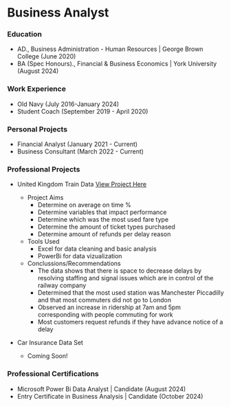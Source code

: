 # Business Analyst

### Education 
- AD., Business Administration - Human Resources | George Brown College (June 2020)
- BA (Spec Honours)., Financial & Business Economics | York University (August 2024)

### Work Experience 
- Old Navy (July 2016-January 2024)
- Student Coach (September 2019 - April 2020)

### Personal Projects
- Financial Analyst (January 2021 - Current)
- Business Consultant (March 2022 - Current) 

### Professional Projects 
- United Kingdom Train Data
[View Project Here](https://github.com/ilahme/portfolio/blob/main/UK%20Train%20Dashboard.pdf)

  - Project Aims
      - Determine on average on time %
      - Determine variables that impact performance
      - Determine which was the most used fare type
      - Determine the amount of ticket types purchased
      - Determine amount of refunds per delay reason 
  - Tools Used 
      - Excel for data cleaning and basic analysis 
      - PowerBi for data vizualization
  - Conclussions/Recommendations 
      - The data shows that there is space to decrease delays by resolving staffing and signal issues which are in control of the railway company
      - Determined that the most used station was Manchester Piccadilly and that most commuters did not go to London
      - Observed an increase in ridership at 7am and 5pm corresponding with people commuting for work
      - Most customers request refunds if they have advance notice of a delay 
    
- Car Insurance Data Set
  - Coming Soon!
   
### Professional Certifications 
- Microsoft Power Bi Data Analyst | Candidate (August 2024)
- Entry Certificate in Business Analysis | Candidate (October 2024)
